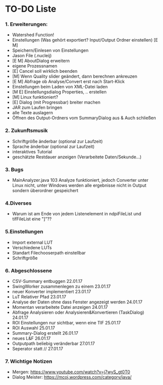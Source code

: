 
# TO-DO Liste #

### 1. Erweiterungen: ###
* Watershed Function!
* Einstellungen (Was gehört exportiert? Input/Output Ordner einstellen) [E M]
* Speichern/Einlesen von Einstellungen
* Jason File (.nucleij)
* [E M] AboutDialog erweitern 
* eigene Prozessnamen
* [E] Cancel soll wirklich beenden
* [M] Wenn Quality slider geändert, dann berechnen ankreuzen
* [E M] Abfrage ob Analyse/Convert erst nach Start-Klick
* Einstellungen beim Laden von XML-Datei laden
* [M E] Einstellungsdialog Properties, .. erstellen
* [M] Linux funktioniert?
* [E] Dialog (mit Progressbar) breiter machen
* JAR zum Laufen bringen
* alle Texte auslagern
* Öffnen des Output-Ordners vom SummaryDialog aus & Auch schließen

### 2. Zukunftsmusik ###
* Schriftgröße änderbar (optional zur Laufzeit)
* Sprache änderbar (optional zur Laufzeit)
* interaktives Tutorial
* geschätzte Restdauer anzeigen (Verarbeitete Daten/Sekunde...)

### 3. Bugs ###
* MainAnalyzer.java 103 Analyze funktioniert, jedoch Converter unter Linux nicht, unter Windows werden alle ergebnisse nicht in Output sondern überordner gespeichert


### 4.Diverses ###
* Warum ist am Ende von jedem Listenelement in ndpiFileList und tifFileList eine "]"??


### 5.Einstellungen ###
* Import external LUT
* Verschiedene LUTs
* Standart Filechooserpath einstellbar 
* Schriftgröße


### 6. Abgeschlossene ###
* CSV-Summary entbuggen                                             22.01.17
* SwingWorker zusammenlegen zu einem                                23.01.17
* neuer Konverter implementiert                                     23.01.17
* LuT Relativer Pfad                                                23.01.17
* Analyse der Daten ohne dass Fenster angezeigt werden              24.01.17
* Momentan verarbeitete Datei anzeigen                              24.01.17
* Abfrage Analysieren oder Analysieren&Konvertieren (TaskDialog)    24.01.17
* ROI Einstellungen nur sichtbar, wenn eine TIF                     25.01.17
* ROI Auswahl                                                       25.01.17
* Summary-Dialog erstellt                                           26.01.17
* neues L&F                                                         26.01.17
* Outputpath beliebig veränderbar                                   27.01.17
* Seperator statt //                                                27.01.17

### 7. Wichtige Notizen ###
* Mergen: https://www.youtube.com/watch?v=j7wyS_gt0T0
* Dialog Meister: https://mcoj.wordpress.com/category/java/
